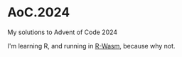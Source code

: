 # AoC.2024
My solutions to Advent of Code 2024

I'm learning R, and running in [R-Wasm](https://webr.r-wasm.org/latest), because why not.
